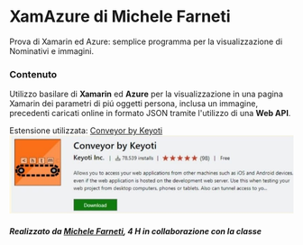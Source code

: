 # XamAzure di Michele Farneti

Prova di Xamarin ed Azure: semplice programma per la visualizzazione di Nominativi e immagini.

### Contenuto
Utilizzo basilare di **Xamarin** ed **Azure** per la visualizzazione in una pagina Xamarin dei parametri di piú oggetti persona, inclusa un immagine, precedenti caricati online in formato JSON tramite l'utilizzo di una **Web API**. 

Estensione utilizzata: [Conveyor by Keyoti](https://marketplace.visualstudio.com/items?itemName=vs-publisher-1448185.ConveyorbyKeyoti)
![](https://raw.githubusercontent.com/Farne23/MieImmagini/master/79cd1087-65a0-4c71-91ba-54120ecec515.jpg)




##### Realizzato da [Michele Farneti](https://github.com/Farne23), 4 H in collaborazione con la classe #####

